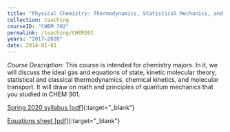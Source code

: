 ```yaml
---
title: "Physical Chemistry: Thermodynamics, Statistical Mechanics, and Kinetics"
collection: teaching
courseID: "CHEM 302"
permalink: /teaching/CHEM302
years: "2017–2020"
date: 2014-01-01
---
```


*Course Description:*
This course is intended for chemistry majors. In it, we will discuss the ideal gas and equations of state, kinetic molecular theory, statistical and classical thermodynamics, chemical kinetics, and molecular transport. It will draw on math and principles of quantum mechanics that you studied in CHEM 301.

[Spring 2020 syllabus [pdf]](/files/CHEM302_S2020_Syllabus.pdf){:target="_blank"}

[Equations sheet [pdf]](/files/CHEM302eqsheet.pdf){:target="_blank"}
